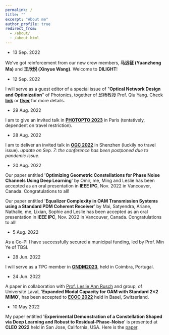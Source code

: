 ```yaml
---
permalink: /
title: ""
excerpt: "About me"
author_profile: true
redirect_from: 
  - /about/
  - /about.html
---
```

- 13 Sep. 2022

We've got reinforcement from our new crew members, **马远征 (Yuanzheng Ma)** and **王欣悦 (Xinyue Wang)**. Welcome to **DILIGHT**!

- 12 Sep. 2022

I will serve as a guest editor of a special issue of "**Optical Network Design and Optimization**" of Photonics, together of 邱杨教授 Prof. Qiu Yang. Check [**link**](https://www.mdpi.com/journal/photonics/special_issues/DN426N7VV4) or [**flyer**](https://mycuhk-my.sharepoint.com/:b:/g/personal/1155021186_link_cuhk_edu_hk/Ed446pRdXutNr3z1fpSylmUBKUmkSB8MV8cnwyd6tTbwfA?e=bf3UQN) for more details.


- 29 Aug. 2022

I am to give an invited talk in [**PHOTOPTO 2023**](https://www.thescimeets.org/photopto2023/) in Paris (tentatively, dependent on travel restriction).

- 28 Aug. 2022

I am to deliver an invited talk in [**OGC 2022**](http://www.ipsogc.org/) in Shenzhen (luckily no travel issue). *update on Sep. 7: the conference has been postponed due to pandemic issue*.

- 20 Aug. 2022

Our paper entitled '**Optimizing Geometric Constellations for Phase Noise Channels Using Deep Learning**' by Omir, me, Ming and Leslie has been accepted as an oral presentation in **IEEE IPC**, Nov. 2022 in Vancouver, Canada. Congratulations to all!

Our paper entitled '**Equalizer Complexity in OAM Transmission Systems using a Standard PDM Coherent Receiver**' by Mai, Satyendra, Ariane, Nathalie, me, Lixian, Sophie and Leslie has been accepted as an oral presentation in **IEEE IPC**, Nov. 2022 in Vancouver, Canada. Congratulations to all!

- 5 Aug. 2022

As a Co-PI I have successfully secured a municipal funding, led by Prof. Min Ye of TBSI. 

- 28 Jun. 2022

I will serve as a TPC member in **[ONDM2023](https://ondm2023.inescc.pt/)**, held in Coimbra, Portugal.

- 24 Jun. 2022

A paper in collaboration with [Prof. Leslie Ann Rusch](https://ocl.fsg.ulaval.ca/team/leslie-rusch) and group, of Universit&eacute; Laval, '**Expanded Modal Capacity for OAM with Standard 2×2 MIMO**', has been accepted to **[ECOC 2022](https://www.ecoc2022.org/)** held in Basel, Switzerland.

- 10 May 2022

My paper entitled '**Experimental Demonstration of a Constellation Shaped via Deep Learning and Robust to Residual-Phase-Noise**' is presented at **CLEO 2022** held in San Jose, California, USA. Here is the [paper](https://ocl.fsg.ulaval.ca/fileadmin/user_upload/CLEO2022_Leslie.pdf).







